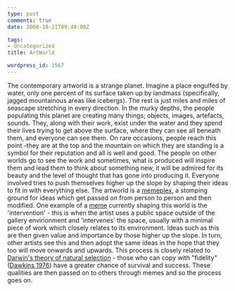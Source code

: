 ```yaml
---
type: post
comments: true
date: 2000-10-21T09:49:00Z

tags:
- Uncategorized
title: ArtWorld

wordpress_id: 1567
---
```


The contemporary artworld is a strange planet. Imagine a place engulfed by water, only one percent of its surface taken up by landmass (specifically, jagged mountainous areas like icebergs). The rest is just miles and miles of seascape stretching in every direction.  In the murky depths, the people populating this planet are creating many things; objects, images, artefacts, sounds. They, along with their work, exist under the water and they spend their lives trying to get above the surface, where they can see all beneath them, and everyone can see them. On rare occasions, people reach this point -they are at the top and the mountain on which they are standing is a symbol for their reputation and all is well and good.  The people on other worlds go to see the work and sometimes, what is produced will inspire them and lead them to think about something new, it will be admired for its beauty and the level of thought that has gone into producing it. Everyone involved tries to push themselves higher up the slope by shaping their ideas to fit in with everything else. The artworld is a [memeplex](http://www.globalideasbank.org/SD/SD-103.HTML), a stomping ground for ideas which get passed on from person to person and then modified. One example of a [meme](http://www.dictionary.com/cgi-bin/dict.pl?term=meme) currently shaping this world is the 'intervention' - this is when the artist uses a public space outside of the gallery envirionment and 'intervenes' the space, usually with a minimal piece of work which closely relates to its environment.  Ideas such as this are then  given value and importance by those higher up the slope. In turn, other artists see this and then adopt the same ideas in the hope that they too will move onwards and upwards. This process is closely related to [Darwin's theory of natural selection](http://www.tulane.edu/~eeob/Courses/Evolution_Lecture_Notes/lecture3.html) - those who can copy with "fidelity" ([Dawkins 1976](http://www.amazon.co.uk/exec/obidos/ASIN/0192860925/026-5661955-9523645)) have a greater chance of survival and success. These qualities are then passed on to others through memes and so the process goes on.
  

  


